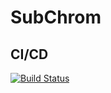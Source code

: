 # SubChrom
## CI/CD

[![Build Status](https://github.com/bwbioinfo/modules/actions/workflows/build-and-push.yml/badge.svg?branch=)](https://github.com/bwbioinfo/modules/actions/workflows/build-and-push.yml?query=branch%3A)

